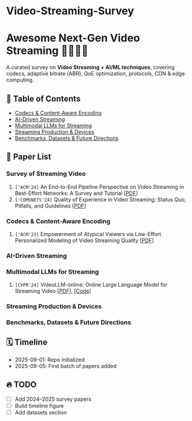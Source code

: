 # Video-Streaming-Survey

# Awesome Next-Gen Video Streaming 🚀🎥🌐🤖

A curated survey on **Video Streaming + AI/ML techniques**, covering codecs, adaptive bitrate (ABR), QoE optimization, protocols, CDN & edge computing.

## 📌 Table of Contents
- [Codecs & Content-Aware Encoding](#codecs--content-aware-encoding)
- [AI-Driven Streaming](#ai-driven-streaming)
- [Multimodal LLMs for Streaming](#multimodal-llms-for-streaming)
- [Streaming Production & Devices](#streaming-production--devices)
- [Benchmarks, Datasets & Future Directions](#benchmarks-datasets--future-directions)
## 📄 Paper List
### Survey of Streaming Video
 1. `['ACM'24]` An End-to-End Pipeline Perspective on Video Streaming in Best-Effort Networks: A Survey and Tutorial [[PDF](https://arxiv.org/pdf/2403.05192)]
 2. `['COMSNETS'24]` Quality of Experience in Video Streaming: Status Quo, Pitfalls, and Guidelines [[PDF](https://ieeexplore-ieee-org.sheffield.idm.oclc.org/stamp/stamp.jsp?tp=&arnumber=10427330)]

### Codecs & Content-Aware Encoding
 1. `['ACM'23]` Empowerment of Atypical Viewers via Low-Effort Personalized Modeling of Video Streaming Quality [[PDF](https://dl-acm-org.sheffield.idm.oclc.org/doi/pdf/10.1145%2F3629139)]

### AI-Driven Streaming


### Multimodal LLMs for Streaming
1. `[CVPR'24]` VideoLLM-online: Online Large Language Model for Streaming Video [[PDF](https://openaccess.thecvf.com/content/CVPR2024/html/Chen_VideoLLM-online_Online_Video_Large_Language_Model_for_Streaming_Video_CVPR_2024_paper)], [[Code](https://showlab.github.io/videollm-online/)]

### Streaming Production & Devices


### Benchmarks, Datasets & Future Directions


## 🗓️ Timeline
- 2025-09-01: Repo initialized
- 2025-09-05: First batch of papers added

## 🔥 TODO
- [ ] Add 2024–2025 survey papers
- [ ] Build timeline figure
- [ ] Add datasets section
